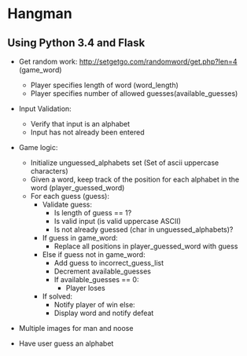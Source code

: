 # Hangman
## Using Python 3.4 and Flask

- Get random work: http://setgetgo.com/randomword/get.php?len=4 (game_word)
    - Player specifies length of word (word_length)
    - Player specifies number of allowed guesses(available_guesses)
- Input Validation:
    - Verify that input is an alphabet
    - Input has not already been entered
- Game logic:
    - Initialize unguessed_alphabets set (Set of ascii uppercase characters)
    - Given a word, keep track of the position for each alphabet in the word (player_guessed_word)
    - For each guess (guess):
        - Validate guess:
            - Is length of guess == 1?
            - Is valid input (is valid uppercase ASCII)
            - Is not already guessed (char in unguessed_alphabets)?
        - If guess in game_word:
            - Replace all positions in player_guessed_word with guess
        - Else if guess not in game_word:
            - Add guess to incorrect_guess_list
            - Decrement available_guesses
            - If available_guesses == 0:
                - Player loses
         - If solved:
            - Notify player of win
           else:
            - Display word and notify defeat
            
- Multiple images for man and noose
- Have user guess an alphabet